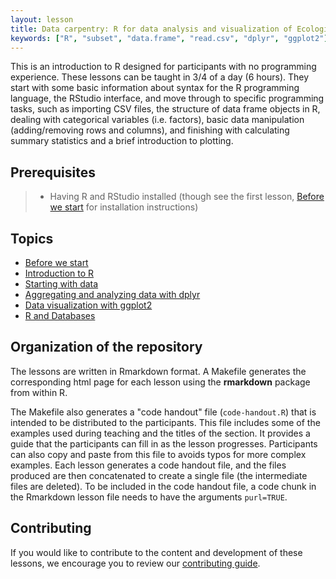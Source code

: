 ```yaml
---
layout: lesson
title: Data carpentry: R for data analysis and visualization of Ecological Data
keywords: ["R", "subset", "data.frame", "read.csv", "dplyr", "ggplot2"]
---
```


This is an introduction to R designed for participants with no programming
experience. These lessons can be taught in 3/4 of a day (6 hours). They start
with some basic information about syntax for the R programming language, the
RStudio interface, and move through to specific programming tasks, such as
importing CSV files, the structure of data frame objects in R, dealing with
categorical variables (i.e. factors), basic data manipulation (adding/removing
rows and columns), and finishing with calculating summary statistics and a
brief introduction to plotting.

## Prerequisites

> * Having R and RStudio installed (though see the first
> lesson, [Before we start](00-before-we-start.html) for installation
> instructions)

## Topics

* [Before we start](00-before-we-start.html)
* [Introduction to R](01-intro-to-r.html)
* [Starting with data](02-starting-with-data.html)
* [Aggregating and analyzing data with dplyr](03-dplyr.html)
* [Data visualization with ggplot2](04-visualization-ggplot2.html)
* [R and Databases](05-r-and-databases.html)

## Organization of the repository

The lessons are written in Rmarkdown format. A Makefile generates the
corresponding html page for each lesson using the **rmarkdown** package from
within R.

The Makefile also generates a "code handout" file (`code-handout.R`) that is
intended to be distributed to the participants. This file includes some of the
examples used during teaching and the titles of the section. It provides a guide
that the participants can fill in as the lesson progresses. Participants can
also copy and paste from this file to avoids typos for more complex
examples. Each lesson generates a code handout file, and the files produced are
then concatenated to create a single file (the intermediate files are
deleted). To be included in the code handout file, a code chunk in the Rmarkdown
lesson file needs to have the arguments `purl=TRUE`.

 ## Contributing

 If you would like to contribute to the content and development of these
 lessons, we encourage you to review our [contributing guide](CONTRIBUTING.md).
